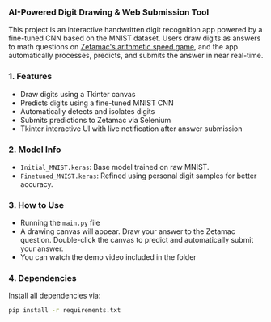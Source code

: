### AI-Powered Digit Drawing & Web Submission Tool

This project is an interactive handwritten digit recognition app powered by a fine-tuned CNN based on the MNIST dataset. Users draw digits as answers to math questions on [Zetamac's arithmetic speed game](https://arithmetic.zetamac.com/), and the app automatically processes, predicts, and submits the answer in near real-time.

### 1. Features
- Draw digits using a Tkinter canvas
- Predicts digits using a fine-tuned MNIST CNN
- Automatically detects and isolates digits
- Submits predictions to Zetamac via Selenium
- Tkinter interactive UI with live notification after answer submission

### 2. Model Info
- `Initial_MNIST.keras`: Base model trained on raw MNIST.
- `Finetuned_MNIST.keras`: Refined using personal digit samples for better accuracy.

### 3. How to Use
- Running the `main.py` file
- A drawing canvas will appear. Draw your answer to the Zetamac question.
Double-click the canvas to predict and automatically submit your answer.
- You can watch the demo video included in the folder

### 4. Dependencies
Install all dependencies via:
```bash
pip install -r requirements.txt
